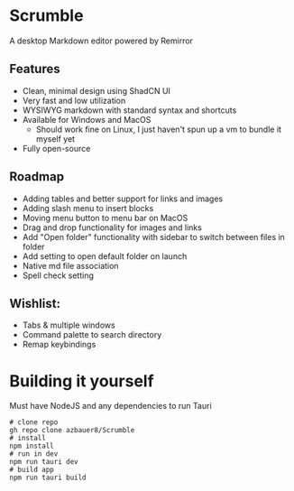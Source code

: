 # Scrumble

A desktop Markdown editor powered by Remirror

## Features

- Clean, minimal design using ShadCN UI
- Very fast and low utilization
- WYSIWYG markdown with standard syntax and shortcuts
- Available for Windows and MacOS
  - Should work fine on Linux, I just haven't spun up a vm to bundle it myself yet
- Fully open-source

## Roadmap

- Adding tables and better support for links and images
- Adding slash menu to insert blocks
- Moving menu button to menu bar on MacOS
- Drag and drop functionality for images and links
- Add "Open folder" functionality with sidebar to switch between files in folder
- Add setting to open default folder on launch
- Native md file association
- Spell check setting

## Wishlist:

- Tabs & multiple windows
- Command palette to search directory
- Remap keybindings

# Building it yourself

Must have NodeJS and any dependencies to run Tauri

```Auto
# clone repo
gh repo clone azbauer8/Scrumble
# install
npm install
# run in dev
npm run tauri dev
# build app
npm run tauri build
```
